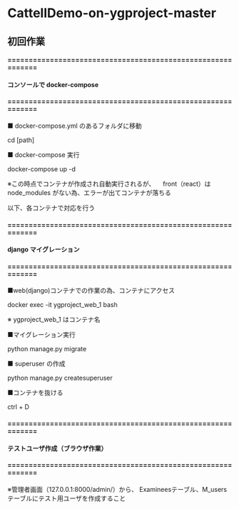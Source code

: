 # CattellDemo-on-ygproject-master

## 初回作業

#### ============================================================
#### コンソールで docker-compose
#### ============================================================

■ docker-compose.yml のあるフォルダに移動

cd [path]

■ docker-compose 実行

docker-compose up -d

※この時点でコンテナが作成され自動実行されるが、
　front（react）は node_modules がない為、エラーが出てコンテナが落ちる


以下、各コンテナで対応を行う


#### ============================================================
#### django マイグレーション
#### ============================================================

■web(django)コンテナでの作業の為、コンテナにアクセス

docker exec -it ygproject_web_1 bash

※ ygproject_web_1 はコンテナ名

■マイグレーション実行

python manage.py migrate

■ superuser の作成

python manage.py createsuperuser

■コンテナを抜ける

ctrl + D


#### ============================================================
#### テストユーザ作成（ブラウザ作業）
#### ============================================================

※管理者画面（127.0.0.1:8000/admin/）から、
Examineesテーブル、M_usersテーブルにテスト用ユーザを作成すること
